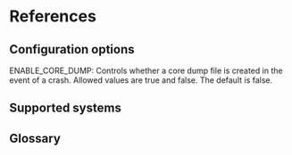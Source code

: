 # References

## Configuration options

ENABLE_CORE_DUMP: Controls whether a core dump file is created in the event of a crash.
Allowed values are true and false. The default is false.

## Supported systems

## Glossary
